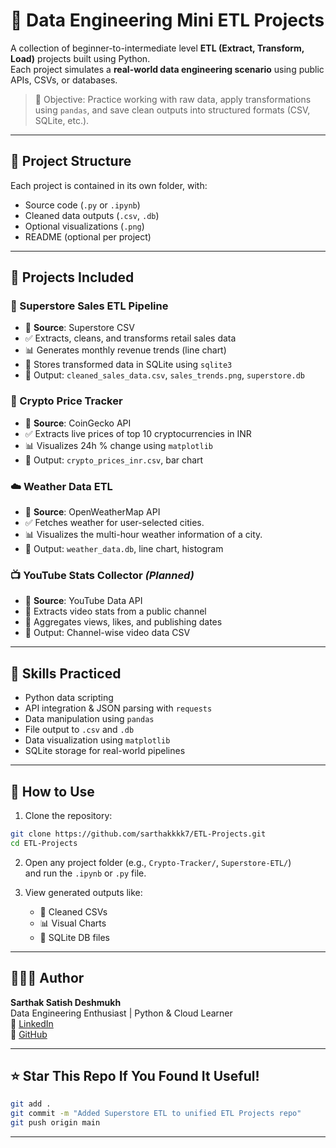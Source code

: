 # 🧩 Data Engineering Mini ETL Projects

A collection of beginner-to-intermediate level **ETL (Extract, Transform, Load)** projects built using Python.  
Each project simulates a **real-world data engineering scenario** using public APIs, CSVs, or databases.

> 🎯 Objective: Practice working with raw data, apply transformations using `pandas`, and save clean outputs into structured formats (CSV, SQLite, etc.).

---

## 📁 Project Structure

Each project is contained in its own folder, with:
- Source code (`.py` or `.ipynb`)
- Cleaned data outputs (`.csv`, `.db`)
- Optional visualizations (`.png`)
- README (optional per project)

---

## 🚀 Projects Included

### 🛒 Superstore Sales ETL Pipeline
- 📂 **Source**: Superstore CSV
- ✅ Extracts, cleans, and transforms retail sales data
- 📊 Generates monthly revenue trends (line chart)
- 💾 Stores transformed data in SQLite using `sqlite3`
- 📂 Output: `cleaned_sales_data.csv`, `sales_trends.png`, `superstore.db`
  
### 💸 Crypto Price Tracker
- 📡 **Source**: CoinGecko API
- ✅ Extracts live prices of top 10 cryptocurrencies in INR
- 📊 Visualizes 24h % change using `matplotlib`
- 📂 Output: `crypto_prices_inr.csv`, bar chart

### ☁️ Weather Data ETL 
- 📡 **Source**: OpenWeatherMap API
- ✅ Fetches weather for user-selected cities.
- 📊 Visualizes the multi-hour weather information of a city.
- 📂 Output: `weather_data.db`, line chart, histogram

### 📺 YouTube Stats Collector *(Planned)*
- 📡 **Source**: YouTube Data API
- 🔄 Extracts video stats from a public channel
- 🔧 Aggregates views, likes, and publishing dates
- 📂 Output: Channel-wise video data CSV

---

## 🧠 Skills Practiced

- Python data scripting
- API integration & JSON parsing with `requests`
- Data manipulation using `pandas`
- File output to `.csv` and `.db`
- Data visualization using `matplotlib`
- SQLite storage for real-world pipelines

---

## 📌 How to Use

1. Clone the repository:
```bash
git clone https://github.com/sarthakkkk7/ETL-Projects.git
cd ETL-Projects
```

2. Open any project folder (e.g., `Crypto-Tracker/`, `Superstore-ETL/`)  
   and run the `.ipynb` or `.py` file.

3. View generated outputs like:
   - 📄 Cleaned CSVs
   - 📊 Visual Charts
   - 💾 SQLite DB files

---

## 👨🏼‍💻 Author

**Sarthak Satish Deshmukh**  
Data Engineering Enthusiast | Python & Cloud Learner  
🔗 [LinkedIn](https://www.linkedin.com/in/sarthak-deshmukh-398316235)  
📂 [GitHub](https://github.com/sarthakkkk7)

---

## ⭐ Star This Repo If You Found It Useful!

```bash
git add .
git commit -m "Added Superstore ETL to unified ETL Projects repo"
git push origin main
```

---
